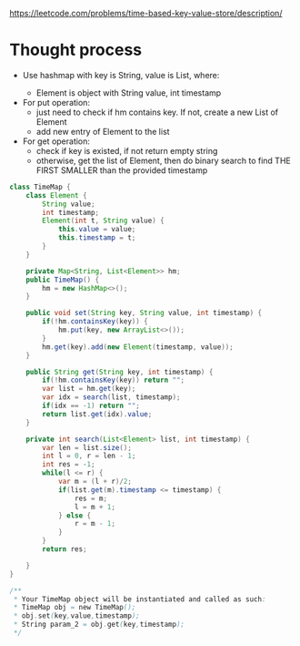 https://leetcode.com/problems/time-based-key-value-store/description/

# Thought process

- Use hashmap with key is String, value is List<Element>, where:
  - Element is object with String value, int timestamp
- For put operation:
  - just need to check if hm contains key. If not, create a new List of Element
  - add new entry of Element to the list
- For get operation:
  - check if key is existed, if not return empty string
  - otherwise, get the list of Element, then do binary search to find THE FIRST SMALLER than the provided timestamp

```java
class TimeMap {
    class Element {
        String value;
        int timestamp;
        Element(int t, String value) {
            this.value = value;
            this.timestamp = t;
        }
    }

    private Map<String, List<Element>> hm;
    public TimeMap() {
        hm = new HashMap<>();
    }

    public void set(String key, String value, int timestamp) {
        if(!hm.containsKey(key)) {
            hm.put(key, new ArrayList<>());
        }
        hm.get(key).add(new Element(timestamp, value));
    }

    public String get(String key, int timestamp) {
        if(!hm.containsKey(key)) return "";
        var list = hm.get(key);
        var idx = search(list, timestamp);
        if(idx == -1) return "";
        return list.get(idx).value;
    }

    private int search(List<Element> list, int timestamp) {
        var len = list.size();
        int l = 0, r = len - 1;
        int res = -1;
        while(l <= r) {
            var m = (l + r)/2;
            if(list.get(m).timestamp <= timestamp) {
                res = m;
                l = m + 1;
            } else {
                r = m - 1;
            }
        }
        return res;

    }
}

/**
 * Your TimeMap object will be instantiated and called as such:
 * TimeMap obj = new TimeMap();
 * obj.set(key,value,timestamp);
 * String param_2 = obj.get(key,timestamp);
 */
```
